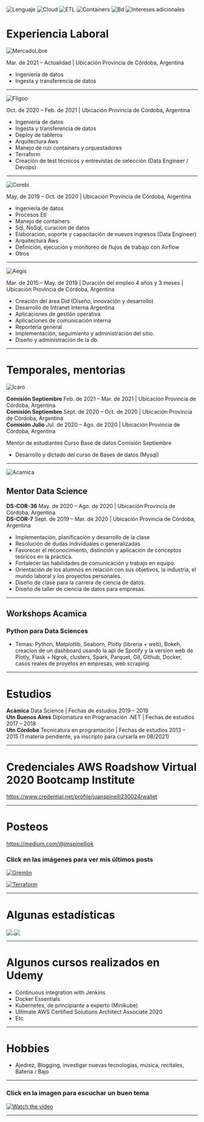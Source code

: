 ![Lenguaje](https://img.shields.io/badge/Lenguaje-Python-success?style=for-the-badge)
![Cloud](https://img.shields.io/badge/Cloud-Aws-informational?style=for-the-badge)
![ETL](https://img.shields.io/badge/ETL-Nifi%20%2F%20Pentaho%20%2F%20PySpark-yellowgreen?style=for-the-badge)
![Containers](https://img.shields.io/badge/Containers-Docker-blue?style=for-the-badge)
![Bd](https://img.shields.io/badge/BD-Sql%20%2F%20NoSql-yellow?style=for-the-badge)
![Intereses adicionales](https://img.shields.io/badge/Intereses%20adicionales-Kubernetes%20%2F%20Terraform%20%2F%20Airflow%20%2F%20Kafka%20%2F%20Gcp%20%2F%20Data%20Science%20%2F%20Jenkins-orange?style=for-the-badge)

# Experiencia Laboral

![MercadoLibre](https://raw.githubusercontent.com/juanspinelli/images/master/meli_2.png)

Mar. de 2021 – Actualidad | Ubicación Provincia de Córdoba, Argentina

- Ingeniería de datos
- Ingesta y transferencia de datos

---

![Fligoo](https://raw.githubusercontent.com/juanspinelli/images/master/fligoo.png)

Oct. de 2020 – Feb. de 2021 | Ubicación Provincia de Córdoba, Argentina

- Ingeniería de datos
- Ingesta y transferencia de datos
- Deploy de tableros
- Arquitectura Aws
- Manejo de run containers y orquestadores
- Terraform
- Creación de test técnicos y entrevistas de selección (Data Engineer / Devops)

---

![Corebi](https://raw.githubusercontent.com/juanspinelli/images/master/corebi.png)

May. de 2019 – Oct. de 2020 | Ubicación Provincia de Córdoba, Argentina

- Ingeniería de datos
- Procesos Etl
- Manejo de containers
- Sql, NoSql, curación de datos
- Elaboracion, soporte y capacitación de nuevos ingresos (Data Engineer)
- Arquitectura Aws
- Definición, ejecución y monitoreo de flujos de trabajo con Airflow
- Otros

---

![Aegis](https://raw.githubusercontent.com/juanspinelli/images/master/aegis.png)

Mar. de 2015 – May. de 2019 | Duración del empleo 4 años y 3 meses | Ubicación Provincia de Córdoba, Argentina

- Creación del área Did (Diseño, innovación y desarrollo)
- Desarrollo de Intranet Interna Argentina
- Aplicaciones de gestión operativa
- Aplicaciones de comunicación interna
- Reportería general
- Implementación, seguimiento y administración del sitio.
- Diseño y administración de la db.

---

# Temporales, mentorias

![Icaro](https://raw.githubusercontent.com/juanspinelli/images/master/icaro.jpeg)

<b>Comisión Septiembre</b> Feb. de 2021 – Mar. de 2021 | Ubicación Provincia de Córdoba, Argentina<br>
<b>Comisión Septiembre</b> Sept. de 2020 – Oct. de 2020 | Ubicación Provincia de Córdoba, Argentina<br>
<b>Comisión Julio</b> Jul. de 2020 – Ago. de 2020 | Ubicación Provincia de Córdoba, Argentina

Mentor de estudiantes Curso Base de datos Comisión Septiembre

- Desarrollo y dictado del curso de Bases de datos (Mysql)

---

![Acamica](https://raw.githubusercontent.com/juanspinelli/images/master/acamica.png)

## Mentor Data Science

<b>DS-COR-36</b> May. de 2020 – Ago. de 2020 | Ubicación Provincia de Córdoba, Argentina<br>
<b>DS-COR-7</b> Sept. de 2019 – Mar. de 2020 | Ubicación Provincia de Córdoba, Argentina

- Implementación, planificación y desarrollo de la clase
- Resolución de dudas individuales o generalizadas
- Favorecer el reconocimiento, distinción y aplicación de conceptos teóricos en la práctica.
- Fortalecer las habilidades de comunicación y trabajo en equipo.
- Orientación de los alumnos en relación con sus objetivos, la industria, el mundo laboral y los proyectos personales.
- Diseño de clase para la carrera de ciencia de datos.
- Diseño de taller de ciencia de datos para empresas.

---

## Workshops Acamica

### Python para Data Sciences

- Temas: Python, Matplotlib, Seaborn, Plotly (libreria + web), Bokeh, creacion de un dashboard usando la api de Spotify y la version web de Plotly, Flask + Ngrok, clusters, Spark, Parquet, Git, Github, Docker, casos reales de proyetos en empresas, web scraping.

---

# Estudios

<b>Acámica</b> Data Science | Fechas de estudios 2019 – 2019<br>
<b>Utn Buenos Aires</b> Diplomatura en Programación .NET | Fechas de estudios 2017 – 2018<br>
<b>Utn Córdoba</b> Tecnicatura en programación | Fechas de estudios 2013 – 2015 (1 materia pendiente, ya inscripto para cursarla en 08/2021)<br>

---

# Credenciales AWS Roadshow Virtual 2020 Bootcamp Institute

https://www.credential.net/profile/juanspinelli230024/wallet

---

# Posteos

https://medium.com/@jmspinelliok

### Click en las imágenes para ver mis últimos posts

[![Gremlin](https://raw.githubusercontent.com/juanspinelli/images/master/gremlin_1.jpeg)](https://medium.com/@jmspinelliok/gremlin-cypher-neo4j-experimento-de-s%C3%A1bado-por-la-noche-bd49475fbe9a)

[![Terraform](https://raw.githubusercontent.com/juanspinelli/images/master/terraform_1.jpeg)](https://medium.com/@jmspinelliok/jenkins-terraform-localstack-etc-trabajar-infraestructura-como-c%C3%B3digo-con-integraci%C3%B3n-continua-6eae7d7b59cc)

---

# Algunas estadísticas

<a href="https://github.com/juanspinelli/github-readme-stats">
  <img align="center" src="https://github-readme-stats.vercel.app/api?username=juanspinelli&show_icons=true" />
</a>
<a href="https://github.com/juanspinelli/github-readme-stats">
  <img align="center" src="https://github-readme-stats.vercel.app/api/top-langs/?username=juanspinelli&layout=compact)](https://github.com/juanspinelli/github-readme-stats" />
</a>

---

# Algunos cursos realizados en Udemy

- Continuous integration with Jenkins
- Docker Essentials
- Kubernetes, de principiante a experto (Minikube)
- Ultimate AWS Certified Solutions Architect Associate 2020
- Etc

---

# Hobbies

- Ajedrez, Blogging, investigar nuevas tecnologias, música, recitales, Bateria / Bajo

---

### Click en la imagen para escuchar un buen tema

[![Watch the video](https://raw.githubusercontent.com/juanspinelli/images/master/eterna_2.jpg)](https://www.youtube.com/watch?v=kuFB73iPErk&list=PLh8XLFPWPZeShiG0LybfH5wAGgUnx3WTH&index=4)

---
